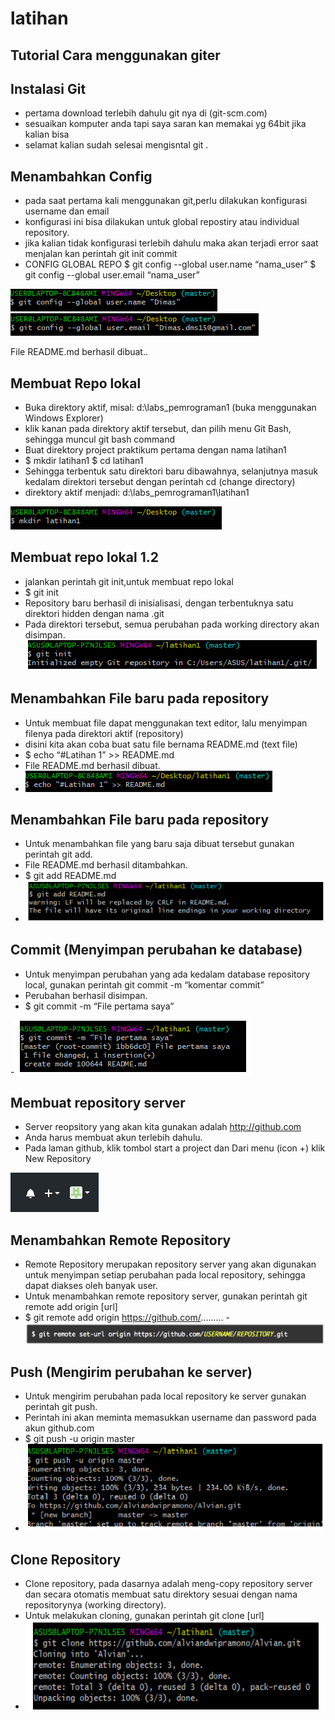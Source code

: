 ﻿# latihan
## Tutorial Cara menggunakan giter
## Instalasi Git
- pertama download terlebih dahulu git nya di (git-scm.com)
- sesuaikan komputer anda tapi saya saran kan memakai yg 64bit jika kalian bisa
- selamat kalian sudah selesai mengisntal git .

## Menambahkan Config
- pada saat pertama kali menggunakan git,perlu dilakukan konfigurasi username dan email
- konfigurasi ini bisa dilakukan untuk global repostiry atau individual repository.
- jika kalian tidak konfigurasi terlebih dahulu maka akan terjadi error saat menjalan kan perintah git init commit 
- CONFIG GLOBAL REPO
$ git config --global user.name “nama_user”
$ git config --global user.email “nama_user”

![Gitconfig](https://github.com/dimashst777/latihan1/blob/master/gambar1/Untitled%201.png)  
![repolokal](https://github.com/dimashst777/latihan1/blob/master/gambar1/2.png)

File README.md berhasil dibuat..

## Membuat Repo lokal
- Buka direktory aktif, misal: d:\labs_pemrograman1 (buka menggunakan Windows Explorer) 
- klik kanan pada direktory aktif tersebut, dan pilih menu Git Bash, sehingga muncul git bash command
- Buat direktory project praktikum pertama dengan nama latihan1
- $ mkdir latihan1 $ cd latihan1
- Sehingga terbentuk satu direktori baru dibawahnya, selanjutnya masuk kedalam direktori tersebut dengan perintah cd (change directory)
- direktory aktif menjadi: d:\labs_pemrograman1\latihan1

![mkdir](https://github.com/dimashst777/latihan1/blob/master/gambar1/3.png)

## Membuat repo lokal 1.2
- jalankan perintah git init,untuk membuat repo lokal
- $ git init
- Repository baru berhasil di inisialisasi, dengan terbentuknya satu direktori hidden dengan nama .git 
- Pada direktori tersebut, semua perubahan pada working directory akan disimpan.
![gitinit](https://github.com/dimashst777/latihan1/blob/master/gambar1/Annotation%202019-10-14%20133702.png)


## Menambahkan File baru pada repository
- Untuk membuat file dapat menggunakan text editor, lalu menyimpan filenya pada direktori aktif (repository) 
- disini kita akan coba buat satu file bernama README.md (text file)
- $ echo “#Latihan 1” >> README.md
- File README.md berhasil dibuat. 
- ![echo](https://github.com/dimashst777/latihan1/blob/master/gambar1/5.png)

## Menambahkan File baru pada repository
- Untuk menambahkan file yang baru saja dibuat tersebut gunakan perintah git add.
- File README.md berhasil ditambahkan. 
- $ git add README.md
- ![GitaddReadme](https://github.com/dimashst777/latihan1/blob/master/gambar1/Annotation%202019-10-14%20133227.png)

## Commit (Menyimpan perubahan ke database)
- Untuk menyimpan perubahan yang ada kedalam database repository local, gunakan perintah git commit -m “komentar commit”
- Perubahan berhasil disimpan.
- $ git commit -m “File pertama saya”

-![Gitcommit](https://github.com/dimashst777/latihan1/blob/master/gambar1/Annotation%202019-10-14%20133402.png)

## Membuat repository server
- Server reopsitory yang akan kita gunakan adalah http://github.com 
- Anda harus membuat akun terlebih dahulu. 
- Pada laman github, klik tombol start a project dan Dari menu (icon +) klik New Repository

![Gitmenu](https://github.com/dimashst777/latihan1/blob/master/gambar1/git%20menu.png)

## Menambahkan Remote Repository
- Remote Repository merupakan repository server yang akan digunakan untuk menyimpan setiap perubahan pada local repository, sehingga dapat diakses oleh banyak user. 
- Untuk menambahkan remote repository server, gunakan perintah git remote add origin [url]
- $ git remote add origin https://github.com/.........
-![Gitaddorigin](https://github.com/dimashst777/latihan1/blob/master/gambar1/Annotation%202019-10-15%20074703.png)

## Push (Mengirim perubahan ke server)
- Untuk mengirim perubahan pada local repository ke server gunakan perintah git push.
- Perintah ini akan meminta memasukkan username dan password pada akun github.com
- $ git push -u origin master
- ![gitpushorigin](https://github.com/dimashst777/latihan1/blob/master/gambar1/Annotation%202019-10-14%20133440.png)
## Clone Repository
- Clone repository, pada dasarnya adalah meng-copy repository server dan secara otomatis membuat satu direktory sesuai dengan nama repositorynya (working directory).
- Untuk melakukan cloning, gunakan perintah git clone [url]
- ![clone](https://github.com/dimashst777/latihan1/blob/master/gambar1/Annotation%202019-10-14%20133524.png)
